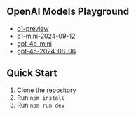 ## OpenAI Models Playground

- [o1-preview](https://platform.openai.com/docs/models/o1-preview)
- [o1-mini-2024-09-12](https://platform.openai.com/docs/models/o1-mini)
- [gpt-4o-mini](https://platform.openai.com/docs/models/gpt-4o-mini)
- [gpt-4o-2024-08-06](https://platform.openai.com/docs/models/gpt-4o)

## Quick Start

1. Clone the repository
2. Run `npm install`
3. Run `npm run dev`
